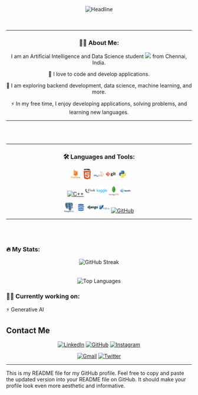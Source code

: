 <div align="center">
    <img src="https://readme-typing-svg.herokuapp.com?color=%236FDA44&size=32&center=true&vCenter=true&width=600&height=50&lines=Hi+there+I'm+Arjun+%F0%9F%91%8B;AI+and+DATA+SCIENCE+Student;Machine-Learning+Engineer;Problem+Solver;Backend+Engineer" alt="Headline" />
</div>
<br>
<br>

<div align="center">

---

### :woman_technologist: About Me:

I am an Artificial Intelligence and Data Science student <img src="https://media.giphy.com/media/WUlplcMpOCEmTGBtBW/giphy.gif" width="30"> from Chennai, India.

:telescope: I love to code and develop applications.

:seedling: I am exploring backend development, data science, machine learning, and more.

:zap: In my free time, I enjoy developing applications, solving problems, and learning new languages.

---

</div>
<br>
<br>

<div align="center">

---

### :hammer_and_wrench: Languages and Tools:

<p align="center">
    <a href="#"><img alt="Firebase" title="Firebase" height="28px" src="https://github.com/devicons/devicon/blob/master/icons/firebase/firebase-plain-wordmark.svg"></a>
    <a href="#"><img alt="HTML5" title="HTML5" height="28px" src="https://raw.githubusercontent.com/github/explore/80688e429a7d4ef2fca1e82350fe8e3517d3494d/topics/html/html.png"></a>
    <a href="#"><img alt="MySQL" title="MySQL" height="28px" src="https://github.com/devicons/devicon/blob/master/icons/mysql/mysql-original-wordmark.svg"></a>
    <a href="#"><img alt="Git" title="Git" height="28px" src="https://github.com/devicons/devicon/blob/master/icons/git/git-original-wordmark.svg"></a>
    <a href="#"><img alt="Python" title="Python" height="28px" src="https://raw.githubusercontent.com/github/explore/80688e429a7d4ef2fca1e82350fe8e3517d3494d/topics/python/python.png"></a>
</p>
<p align="center">
    <a href="#"><img alt="C++" title="C++" height="28px" src="https://img.icons8.com/color/48/000000/c-plus-plus-logo.png"></a>
    <a href="#"><img alt="Flask" title="Flask" height="28px" src="https://github.com/devicons/devicon/blob/master/icons/flask/flask-original-wordmark.svg"></a>
    <a href="#"><img alt="Kaggle" title="Kaggle" height="28px" src="https://github.com/devicons/devicon/blob/master/icons/kaggle/kaggle-original-wordmark.svg"></a>
    <a href="#"><img alt="MongoDB" title="MongoDB" height="28px" src="https://github.com/devicons/devicon/blob/master/icons/mongodb/mongodb-original-wordmark.svg"></a>
    <a href="#"><img alt="NumPy" title="NumPy" height="28px" src="https://github.com/devicons/devicon/blob/master/icons/numpy/numpy-original-wordmark.svg"></a>
</p>
<p align="center">
    <a href="#"><img alt="PostgreSQL" title="PostgreSQL" height="28px" src="https://github.com/devicons/devicon/blob/master/icons/postgresql/postgresql-original-wordmark.svg"></a>
    <a href="#"><img alt="SQL" title="SQL" height="28px" src="https://raw.githubusercontent.com/github/explore/80688e429a7d4ef2fca1e82350fe8e3517d3494d/topics/sql/sql.png"></a>
    <a href="#"><img alt="Django" title="Django" height="28px" src="https://github.com/devicons/devicon/blob/master/icons/django/django-plain-wordmark.svg"></a>
    <a href="#"><img alt="SQLite" title="SQLite" height="28px" src="https://github.com/devicons/devicon/blob/master/icons/sqlite/sqlite-original-wordmark.svg"></a>
    <a href="#"><img alt="GitHub" title="GitHub" height="28px" src="https://i.imgur.com/DZgetVv.png"></a>
</p>

---

</div>
<br>
<br>

### :fire: My Stats:

<div align="center">
    <img src="http://github-readme-streak-stats.herokuapp.com?user=arjunprakash027&theme=dark&background=000000" alt="GitHub Streak">
</div>
<br>
<br>

<div align="center">
    <img src="https://github-readme-stats.vercel.app/api/top-langs/?username=arjunprakash027&layout=compact&theme=vision-friendly-dark" alt="Top Languages">
</div>

### :woman_technologist: Currently working on:

:zap: Generative AI

## Contact Me

<p align="center">
    <a href="https://www.linkedin.com/in/arjun-prakash-589348211/"><img alt="LinkedIn" title="Arjun LinkedIn" src="https://img.shields.io/badge/LinkedIn-0077B5?style=for-the-badge&logo=linkedin&logoColor=white"></a>
    <a href="https://github.com/arjunprakash027"><img alt="GitHub" title="Arjun GitHub" src="https://img.shields.io/badge/GitHub-100000?style=for-the-badge&logo=github&logoColor=white"></a>
    <a href="https://www.instagram.com/arjun_.rao/"><img alt="Instagram" title="Arjun Instagram" src="https://img.shields.io/badge/Instagram-E4405F?style=for-the-badge&logo=instagram&logoColor=white"></a>
</p>
<p align="center">
    <a href="mailto:arjunprakash027@gmail.com"><img alt="Gmail" title="Arjun Gmail" src="https://img.shields.io/badge/Gmail-D14836?style=for-the-badge&logo=gmail&logoColor=white"></a>
    <a href="https://twitter.com/arjunprakash027"><img alt="Twitter" title="Arjun Twitter" src="https://img.shields.io/badge/Twitter-1DA1F2?style=for-the-badge&logo=twitter&logoColor=white"></a>
</p>

---

This is my README file for my GitHub profile. Feel free to copy and paste the updated version into your README file on GitHub. It should make your profile look even more aesthetic and informative.
